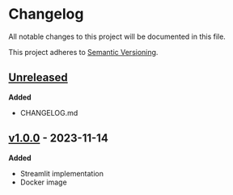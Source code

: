 # Changelog

All notable changes to this project will be documented in this file.

This project adheres to [Semantic Versioning](https://semver.org/spec/v2.0.0.html).

## [Unreleased](https://github.com/olivierlacan/keep-a-changelog/compare/v1.0.0...HEAD)

**Added**

- CHANGELOG.md

## [v1.0.0](https://github.com/rajtilakjee/keepyourmouthshut/releases/tag/v1.0.0) - 2023-11-14

**Added**

- Streamlit implementation
- Docker image
